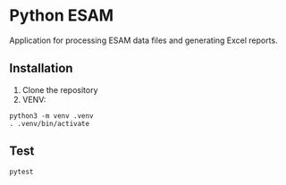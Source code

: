 # Python ESAM

Application for processing ESAM data files and generating Excel reports.

## Installation

1. Clone the repository
2. VENV:
```aiignore
python3 -m venv .venv
. .venv/bin/activate
```

## Test
```
pytest
```